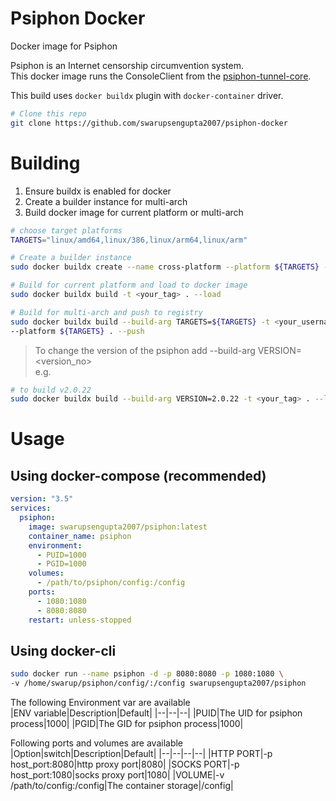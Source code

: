 
# Psiphon Docker
Docker image for Psiphon

Psiphon is an Internet censorship circumvention system. <br>
This docker image runs the ConsoleClient from the [psiphon-tunnel-core](https://github.com/Psiphon-Labs/psiphon-tunnel-core "psiphon-tunnel-core").

This build uses `docker buildx` plugin with `docker-container` driver.

```bash
# Clone this repo
git clone https://github.com/swarupsengupta2007/psiphon-docker
```

# Building<br>

1. Ensure buildx is enabled for docker
2. Create a builder instance for multi-arch
3. Build docker image for current platform or multi-arch
```bash
# choose target platforms
TARGETS="linux/amd64,linux/386,linux/arm64,linux/arm"

# Create a builder instance
sudo docker buildx create --name cross-platform --platform ${TARGETS} --use  

# Build for current platform and load to docker image
sudo docker buildx build -t <your_tag> . --load

# Build for multi-arch and push to registry
sudo docker buildx build --build-arg TARGETS=${TARGETS} -t <your_username>/<your_tag> \
--platform ${TARGETS} . --push
```

> To change the version of the psiphon add --build-arg VERSION=<version_no><br>
e.g.
```bash
# to build v2.0.22
sudo docker buildx build --build-arg VERSION=2.0.22 -t <your_tag> . --load
```

# Usage

## Using docker-compose (recommended) <br>
```yaml
version: "3.5"
services:
  psiphon:
    image: swarupsengupta2007/psiphon:latest
    container_name: psiphon
    environment:
      - PUID=1000
      - PGID=1000
    volumes:
      - /path/to/psiphon/config:/config
    ports:
      - 1080:1080
      - 8080:8080
    restart: unless-stopped
```

## Using docker-cli <br>
```bash
sudo docker run --name psiphon -d -p 8080:8080 -p 1080:1080 \
-v /home/swarup/psiphon/config/:/config swarupsengupta2007/psiphon
```

The following Environment var are available<br>
|ENV variable|Description|Default|
|--|--|--|
|PUID|The UID for psiphon process|1000|
|PGID|The GID for psiphon process|1000|

Following ports and volumes are available 
|Option|switch|Description|Default|
|--|--|--|--|
|HTTP PORT|-p host_port:8080|http proxy port|8080|
|SOCKS PORT|-p host_port:1080|socks proxy port|1080|
|VOLUME|-v /path/to/config:/config|The container storage|/config|

